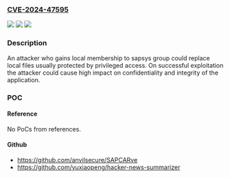 ### [CVE-2024-47595](https://cve.mitre.org/cgi-bin/cvename.cgi?name=CVE-2024-47595)
![](https://img.shields.io/static/v1?label=Product&message=SAP%20Host%20Agent&color=blue)
![](https://img.shields.io/static/v1?label=Version&message=%3D%20SAPHOSTAGENT%207.22%20&color=brighgreen)
![](https://img.shields.io/static/v1?label=Vulnerability&message=CWE-266%3A%20Incorrect%20Privilege%20Assignment&color=brighgreen)

### Description

An attacker who gains local membership to sapsys group could replace local files usually protected by privileged access. On successful exploitation the attacker could cause high impact on confidentiality and integrity of the application.

### POC

#### Reference
No PoCs from references.

#### Github
- https://github.com/anvilsecure/SAPCARve
- https://github.com/yuxiaopeng/hacker-news-summarizer

